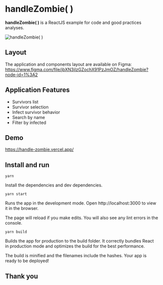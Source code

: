 # handleZombie( )

**handleZombie( )** is a ReactJS example for code and good practices analyses.

![handleZombie( )](https://i.ibb.co/VqmNbRL/handle-zombie.gif)

## Layout

The application and components layout are available on Figma:
https://www.figma.com/file/jbXN3iIzGZochX91PzJmOZ/handleZombie?node-id=1%3A2

## Application Features

- Survivors list
- Survivor selection
- Infect survivor behavior
- Search by name
- Filter by infected

## Demo

https://handle-zombie.vercel.app/

## Install and run
```yarn```

Install the dependencies and dev dependencies.

```yarn start```

Runs the app in the development mode.
Open http://localhost:3000 to view it in the browser.

The page will reload if you make edits.
You will also see any lint errors in the console.

```yarn build```

Builds the app for production to the build folder.
It correctly bundles React in production mode and optimizes the build for the best performance.

The build is minified and the filenames include the hashes.
Your app is ready to be deployed!

## Thank you
